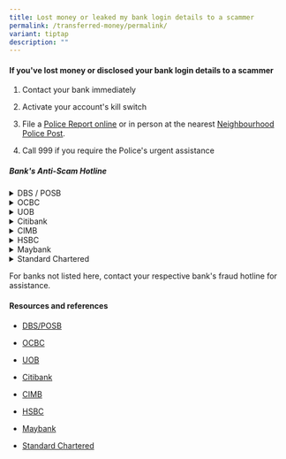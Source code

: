 ```yaml
---
title: Lost money or leaked my bank login details to a scammer
permalink: /transferred-money/permalink/
variant: tiptap
description: ""
---
```

<h4>If you've lost money or disclosed your bank login details to a scammer</h4>
<ol data-tight="true" class="tight">
<li>
<p>Contact your bank immediately</p>
</li>
<li>
<p>Activate your account's kill switch</p>
</li>
<li>
<p>File a <a href="https://eservices1.police.gov.sg/phub/eservices/landingpage/police-report" rel="noopener noreferrer nofollow" target="_blank"><u>Police Report online</u></a> or
in person at the nearest <a href="https://www.sgdi.gov.sg/other-organisations/police-posts-manned-npps" rel="noopener noreferrer nofollow" target="_blank"><u>Neighbourhood Police Post</u></a>.</p>
</li>
<li>
<p>Call 999 if you require the Police's urgent assistance</p>
</li>
</ol>
<h5>Bank's Anti-Scam Hotline</h5>
<div data-type="detailGroup" class="isomer-accordion isomer-accordion-white">
<details class="isomer-details">
<summary>DBS / POSB</summary>
<div data-type="detailsContent" class="isomer-details-content">
<p>Dial <strong><a href="tel:18003396963" rel="noopener nofollow" target="_blank">1800 339 6963</a></strong> (from
Singapore) or <strong><a href="tel:+6563396963" rel="noopener nofollow" target="_blank">+65 6339 6963</a></strong> (from
overseas)</p>
</div>
</details>
<details class="isomer-details">
<summary>OCBC</summary>
<div data-type="detailsContent" class="isomer-details-content">
<p>Dial <strong><a href="tel:63633333" rel="noopener nofollow" target="_blank">6363 3333</a></strong>
</p>
</div>
</details>
<details class="isomer-details">
<summary>UOB</summary>
<div data-type="detailsContent" class="isomer-details-content">
<p>Dial <strong><a href="tel:62550160" rel="noopener nofollow" target="_blank">6255 0160</a></strong>
</p>
</div>
</details>
<details class="isomer-details">
<summary>Citibank</summary>
<div data-type="detailsContent" class="isomer-details-content">
<p>Dial <strong><a href="tel:63375519" rel="noopener nofollow" target="_blank">6337 5519</a></strong>
</p>
</div>
</details>
<details class="isomer-details">
<summary>CIMB</summary>
<div data-type="detailsContent" class="isomer-details-content">
<p>Dial <strong><a href="tel:63337777" rel="noopener nofollow" target="_blank">6333 7777</a></strong>
</p>
</div>
</details>
<details class="isomer-details">
<summary>HSBC</summary>
<div data-type="detailsContent" class="isomer-details-content">
<p>Dial <strong><a href="tel:18004722669" rel="noopener nofollow" target="_blank">1800 472 2669</a></strong> (from
Singapore) or <strong><a href="tel:+6564722669" rel="noopener nofollow" target="_blank">+65 6472 2669</a></strong> (from
overseas)</p>
</div>
</details>
<details class="isomer-details">
<summary>Maybank</summary>
<div data-type="detailsContent" class="isomer-details-content">
<p>Dial <strong><a href="tel:18006292265" rel="noopener nofollow" target="_blank">1800 629 2265</a></strong> (from
Singapore) or <strong><a href="tel:+6565335229" rel="noopener nofollow" target="_blank">+65 6533 5229</a></strong> (from
overseas)</p>
</div>
</details>
<details class="isomer-details">
<summary>Standard Chartered</summary>
<div data-type="detailsContent" class="isomer-details-content">
<p>Dial <strong><a href="tel:67477000" rel="noopener nofollow" target="_blank">6747 7000</a></strong>
</p>
</div>
</details>
</div>
<p>For banks not listed here, contact your respective bank's fraud hotline
for assistance.</p>
<h4>Resources and references</h4>
<ul data-tight="true" class="tight">
<li>
<p><a href="https://www.dbs.com.sg/personal/support/guide-security-on-scams-and-fraud.html" rel="noopener nofollow" target="_blank">DBS/POSB</a>
</p>
</li>
<li>
<p><a href="https://www.ocbc.com/personal-banking/security/secure-banking-ways/phishing-scams.page" rel="noopener nofollow" target="_blank">OCBC</a>
</p>
</li>
<li>
<p><a href="https://www.uobgroup.com/uobgroup/contact-us/index.page" rel="noopener nofollow" target="_blank">UOB</a>
</p>
</li>
<li>
<p><a href="https://www.citibank.com.sg/static/contact/" rel="noopener nofollow" target="_blank">Citibank</a>
</p>
</li>
<li>
<p><a href="https://www.cimb.com.sg/en/personal/help-support/contact-us.html" rel="noopener nofollow" target="_blank">CIMB</a>
</p>
</li>
<li>
<p><a href="https://www.hsbc.com.sg/help/security-centre/fraud-guide/" rel="noopener nofollow" target="_blank">HSBC</a>
</p>
</li>
<li>
<p><a href="https://www.maybank2u.com.sg/en/personal/eservices/security-alerts/online-threats/measures-to-protect-you-from-scams.page" rel="noopener nofollow" target="_blank">Maybank</a>
</p>
</li>
<li>
<p><a href="https://www.sc.com/sg/fraud-scam/help/" rel="noopener nofollow" target="_blank">Standard Chartered</a>
</p>
</li>
</ul>
<p></p>